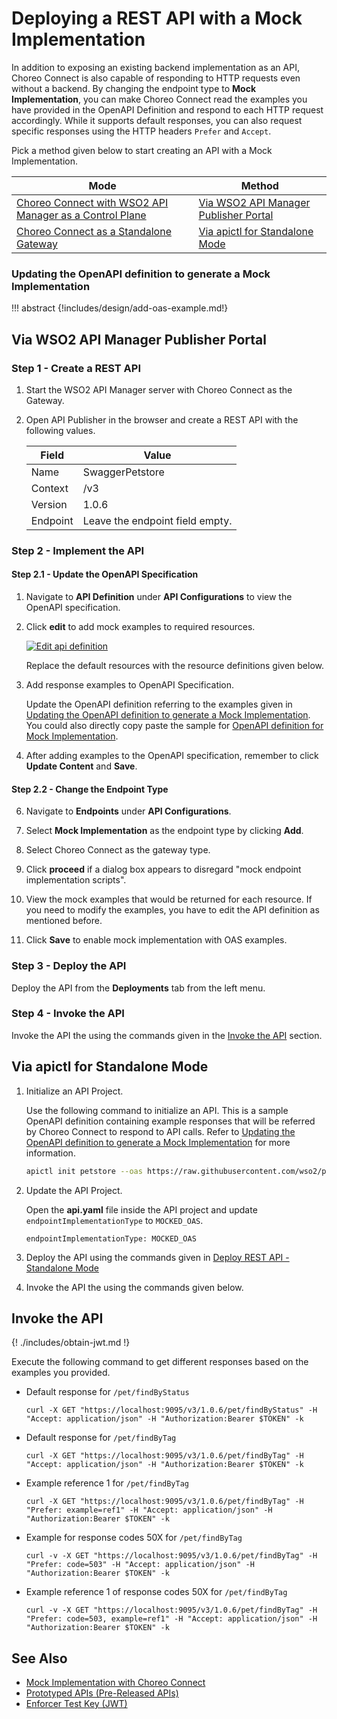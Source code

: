 # Deploying a REST API with a Mock Implementation

In addition to exposing an existing backend implementation as an API, Choreo Connect is also capable of responding to HTTP requests even without a backend. By changing the endpoint type to **Mock Implementation**, you can make Choreo Connect read the examples you have provided in the OpenAPI Definition and respond to each HTTP request accordingly. While it supports default responses, you can also request specific responses using the HTTP headers `Prefer` and `Accept`.

Pick a method given below to start creating an API with a Mock Implementation.

|**Mode**         | **Method**    |
|--------------|-----------|
|[Choreo Connect with WSO2 API Manager as a Control Plane]({{base_path}}/deploy-and-publish/deploy-on-gateway/choreo-connect/concepts/apim-as-control-plane/)   | [Via WSO2 API Manager Publisher Portal](#via-wso2-api-manager-publisher-portal)  |
|[Choreo Connect as a Standalone Gateway]({{base_path}}/deploy-and-publish/deploy-on-gateway/choreo-connect/concepts/as-a-standalone-gateway/)  |[Via apictl for Standalone Mode](#via-apictl-for-standalone-mode) |

### Updating the OpenAPI definition to generate a Mock Implementation

!!! abstract
    {!includes/design/add-oas-example.md!}
    
## Via WSO2 API Manager Publisher Portal
### Step 1 - Create a REST API

1. Start the WSO2 API Manager server with Choreo Connect as the Gateway.

2. Open API Publisher in the browser and create a REST API with the following values. 

    | **Field**    | **Value**                        |
    |----------|-------------------------------------|
    | Name     | SwaggerPetstore                     |
    | Context  | /v3                                 |
    | Version  | 1.0.6                               |
    | Endpoint | Leave the endpoint field empty. |

### Step 2 - Implement the API

#### Step 2.1 - Update the OpenAPI Specification

1. Navigate to **API Definition** under **API Configurations** to view the OpenAPI specification.

2. Click **edit** to add mock examples to required resources.

    [![Edit api definition]({{base_path}}/assets/img/learn/prototype-api/mock-impl-edit-api-definition.png)]({{base_path}}/assets/img/learn/prototype-api/mock-impl-edit-api-definition.png)

    Replace the default resources with the resource definitions given below.

3. Add response examples to OpenAPI Specification.    

    Update the OpenAPI definition referring to the examples given in [Updating the OpenAPI definition to generate a Mock Implementation](#updating-the-openapi-definition-to-generate-a-mock-implementation). You could also directly copy paste the sample for [OpenAPI definition for Mock Implementation](https://github.com/wso2/product-microgateway/blob/main/samples/openAPI-definitions/mock-impl-sample.yaml).

5. After adding examples to the OpenAPI specification, remember to click **Update Content** and **Save**.

#### Step 2.2 - Change the Endpoint Type

6. Navigate to **Endpoints** under **API Configurations**.

7. Select **Mock Implementation** as the endpoint type by clicking **Add**. 

8. Select Choreo Connect as the gateway type. 

9. Click **proceed** if a dialog box appears to disregard "mock endpoint implementation scripts". 

10. View the mock examples that would be returned for each resource. If you need to modify the examples, you have to edit the API definition as mentioned before.

11. Click **Save** to enable mock implementation with OAS examples.

### Step 3 - Deploy the API

Deploy the API from the **Deployments** tab from the left menu.

### Step 4 - Invoke the API

Invoke the API the using the commands given in the [Invoke the API](#invoke-the-api) section.

## Via apictl for Standalone Mode

1. Initialize an API Project.

    Use the following command to initialize an API. This is a sample OpenAPI definition containing example responses that will be referred by Choreo Connect to respond to API calls. Refer to [Updating the OpenAPI definition to generate a Mock Implementation](#updating-the-openapi-definition-to-generate-a-mock-implementation) for more information.

    ```bash
    apictl init petstore --oas https://raw.githubusercontent.com/wso2/product-microgateway/main/samples/openAPI-definitions/mock-impl-sample.yaml
    ```

2. Update the API Project.

    Open the **api.yaml** file inside the API project and update `endpointImplementationType` to `MOCKED_OAS`.

    ```
    endpointImplementationType: MOCKED_OAS
    ```

3. Deploy the API using the commands given in [Deploy REST API - Standalone Mode]({{base_path}}/deploy-and-publish/deploy-on-gateway/choreo-connect/deploy-api/deploy-rest-api-in-choreo-connect/#via-apictl-for-standalone-mode)

4. Invoke the API the using the commands given below. 

## Invoke the API

{! ./includes/obtain-jwt.md !}

Execute the following command to get different responses based on the examples you provided.

- Default response for `/pet/findByStatus`

    ```
    curl -X GET "https://localhost:9095/v3/1.0.6/pet/findByStatus" -H "Accept: application/json" -H "Authorization:Bearer $TOKEN" -k
    ```

- Default response for `/pet/findByTag`

    ```
    curl -X GET "https://localhost:9095/v3/1.0.6/pet/findByTag" -H "Accept: application/json" -H "Authorization:Bearer $TOKEN" -k
    ```

- Example reference 1 for `/pet/findByTag`

    ```
    curl -X GET "https://localhost:9095/v3/1.0.6/pet/findByTag" -H "Prefer: example=ref1" -H "Accept: application/json" -H "Authorization:Bearer $TOKEN" -k
    ```

- Example for response codes 50X for `/pet/findByTag`

    ```
    curl -v -X GET "https://localhost:9095/v3/1.0.6/pet/findByTag" -H "Prefer: code=503" -H "Accept: application/json" -H "Authorization:Bearer $TOKEN" -k
    ```

- Example reference 1 of response codes 50X  for `/pet/findByTag`

    ```
    curl -v -X GET "https://localhost:9095/v3/1.0.6/pet/findByTag" -H "Prefer: code=503, example=ref1" -H "Accept: application/json" -H "Authorization:Bearer $TOKEN" -k
    ```

## See Also

- [Mock Implementation with Choreo Connect]({{base_path}}/design/prototype-api/create-mocked-oas-api/)
- [Prototyped APIs (Pre-Released APIs)]({{base_path}}/design/prototype-api/overview/)
- [Enforcer Test Key (JWT)]({{base_path}}/deploy-and-publish/deploy-on-gateway/choreo-connect/security/generate-a-test-jwt)
